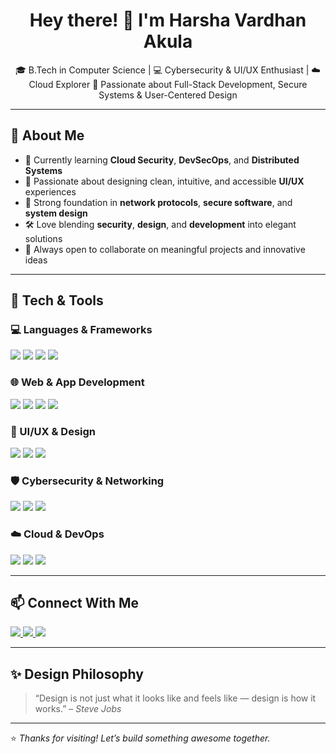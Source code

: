 <h1 align="center">Hey there! 👋 I'm Harsha Vardhan Akula</h1>

<p align="center">
🎓 B.Tech in Computer Science | 💻 Cybersecurity & UI/UX Enthusiast | ☁️ Cloud Explorer  
🔐 Passionate about Full-Stack Development, Secure Systems & User-Centered Design
</p>

---

## 🚀 About Me

- 🌱 Currently learning **Cloud Security**, **DevSecOps**, and **Distributed Systems**
- 🎨 Passionate about designing clean, intuitive, and accessible **UI/UX** experiences
- 🧠 Strong foundation in **network protocols**, **secure software**, and **system design**
- 🛠️ Love blending **security**, **design**, and **development** into elegant solutions
- 🤝 Always open to collaborate on meaningful projects and innovative ideas

---

## 🧰 Tech & Tools

### 💻 Languages & Frameworks
<p>
  <img src="https://img.shields.io/badge/-Python-3776AB?style=for-the-badge&logo=python&logoColor=white"/>
  <img src="https://img.shields.io/badge/-Java-007396?style=for-the-badge&logo=java&logoColor=white"/>
  <img src="https://img.shields.io/badge/-JavaScript-F7DF1E?style=for-the-badge&logo=javascript&logoColor=black"/>
  <img src="https://img.shields.io/badge/-C++-00599C?style=for-the-badge&logo=c%2B%2B&logoColor=white"/>
</p>

### 🌐 Web & App Development
<p>
  <img src="https://img.shields.io/badge/-React-20232A?style=for-the-badge&logo=react&logoColor=61DAFB"/>
  <img src="https://img.shields.io/badge/-Node.js-339933?style=for-the-badge&logo=node.js&logoColor=white"/>
  <img src="https://img.shields.io/badge/-SpringBoot-6DB33F?style=for-the-badge&logo=spring&logoColor=white"/>
  <img src="https://img.shields.io/badge/-Flask-000000?style=for-the-badge&logo=flask&logoColor=white"/>
</p>

### 🎨 UI/UX & Design
<p>
  <img src="https://img.shields.io/badge/-Figma-F24E1E?style=for-the-badge&logo=figma&logoColor=white"/>
  <img src="https://img.shields.io/badge/-AdobeXD-FF61F6?style=for-the-badge&logo=adobe-xd&logoColor=white"/>
  <img src="https://img.shields.io/badge/-Canva-00C4CC?style=for-the-badge&logo=canva&logoColor=white"/>
</p>

### 🛡️ Cybersecurity & Networking
<p>
  <img src="https://img.shields.io/badge/-KaliLinux-557C94?style=for-the-badge&logo=kalilinux&logoColor=white"/>
  <img src="https://img.shields.io/badge/-Wireshark-1679A7?style=for-the-badge&logo=wireshark&logoColor=white"/>
  <img src="https://img.shields.io/badge/-BurpSuite-F47B20?style=for-the-badge&logoColor=white"/>
</p>

### ☁️ Cloud & DevOps
<p>
  <img src="https://img.shields.io/badge/-AWS-232F3E?style=for-the-badge&logo=amazonaws&logoColor=white"/>
  <img src="https://img.shields.io/badge/-OracleCloud-F80000?style=for-the-badge&logo=oracle&logoColor=white"/>
  <img src="https://img.shields.io/badge/-Docker-2496ED?style=for-the-badge&logo=docker&logoColor=white"/>
</p>

---

## 📫 Connect With Me

<p>
  <a href="mailto:harshavardhan127a@gmail.com">
    <img src="https://img.shields.io/badge/Email-harshavardhan127a@gmail.com-D14836?style=flat-square&logo=gmail&logoColor=white"/>
  </a>
  <a href="www.linkedin.com/in/harsha-vardhan-127akula">
    <img src="https://img.shields.io/badge/LinkedIn-View_Profile-0077B5?style=flat-square&logo=linkedin&logoColor=white"/>
  </a>
  <a href="https://github.com/your-username">
    <img src="https://img.shields.io/badge/GitHub-View_Profile-181717?style=flat-square&logo=github&logoColor=white"/>
  </a>
</p>

---

## ✨ Design Philosophy
> “Design is not just what it looks like and feels like — design is how it works.” – *Steve Jobs*

---

⭐ *Thanks for visiting! Let’s build something awesome together.*

